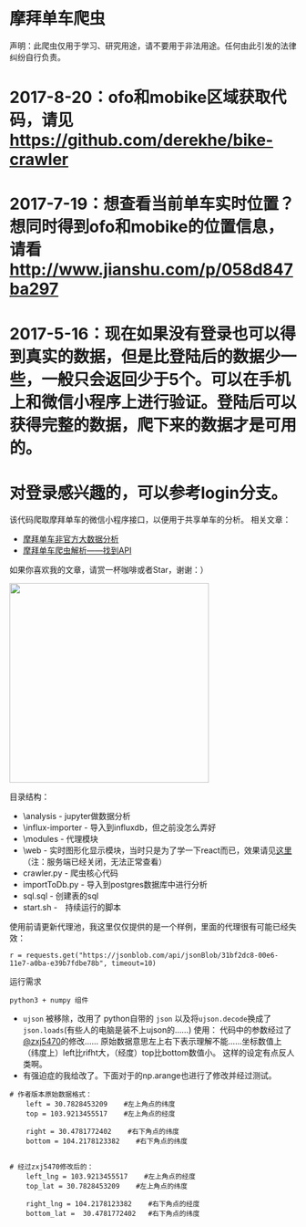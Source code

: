 摩拜单车爬虫
======================
声明：此爬虫仅用于学习、研究用途，请不要用于非法用途。任何由此引发的法律纠纷自行负责。

# 2017-8-20：ofo和mobike区域获取代码，请见 https://github.com/derekhe/bike-crawler
# 2017-7-19：想查看当前单车实时位置？想同时得到ofo和mobike的位置信息，请看 http://www.jianshu.com/p/058d847ba297
# 2017-5-16：现在如果没有登录也可以得到真实的数据，但是比登陆后的数据少一些，一般只会返回少于5个。可以在手机上和微信小程序上进行验证。登陆后可以获得完整的数据，爬下来的数据才是可用的。
# 对登录感兴趣的，可以参考login分支。

该代码爬取摩拜单车的微信小程序接口，以便用于共享单车的分析。
相关文章：

* [摩拜单车非官方大数据分析](http://www.jianshu.com/p/2a20d2a97ac0)
* [摩拜单车爬虫解析——找到API](http://www.jianshu.com/p/07225f301fc4)

如果你喜欢我的文章，请赏一杯咖啡或者Star，谢谢：）

<img src="https://s21.postimg.org/58f67s3dz/Wechat_IMG20.jpg" width="350">


目录结构：

* \analysis - jupyter做数据分析
* \influx-importer - 导入到influxdb，但之前没怎么弄好
* \modules - 代理模块
* \web - 实时图形化显示模块，当时只是为了学一下react而已，效果请见[这里](http://www.april1985.com/mobike)（注：服务端已经关闭，无法正常查看）
* crawler.py - 爬虫核心代码
* importToDb.py - 导入到postgres数据库中进行分析
* sql.sql - 创建表的sql
* start.sh -　持续运行的脚本

使用前请更新代理池，我这里仅仅提供的是一个样例，里面的代理很有可能已经失效：
```
r = requests.get("https://jsonblob.com/api/jsonBlob/31bf2dc8-00e6-11e7-a0ba-e39b7fdbe78b", timeout=10)
```

运行需求
```
python3 + numpy 组件
```

* `ujson` 被移除，改用了 python自带的 `json` 以及将`ujson.decode`换成了`json.loads`(有些人的电脑是装不上ujson的……)
使用：
代码中的参数经过了[@zxj5470](https://github.com/zxj5470)的修改……
原始数据意思左上右下表示理解不能……坐标数值上（纬度上）left比rifht大，（经度）top比bottom数值小。
这样的设定有点反人类啊。
* 有强迫症的我给改了。下面对于的np.arange也进行了修改并经过测试。

```
# 作者版本原始数据格式：
    left = 30.7828453209    #左上角点的纬度
    top = 103.9213455517    #左上角点的经度
    
    right = 30.4781772402    #右下角点的纬度
    bottom = 104.2178123382    #右下角点的纬度

    
# 经过zxj5470修改后的：
    left_lng = 103.9213455517    #左上角点的经度
    top_lat = 30.7828453209    #左上角点的纬度
    
    right_lng = 104.2178123382    #右下角点的经度
    bottom_lat =  30.4781772402   #右下角点的纬度
   
```

